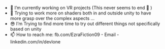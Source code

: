 - 🔭 I’m currently working on VR projects (This never seems to end :rofl: )
- :dizzy:	Trying to work more on shaders both in and outside unity to have more grasp over the complex aspects ...
- :sunglasses: I’m Trying to find more time to try out different things not specifically based on unity 
- 📫 How to reach me: fb.com/EzraFiction09 - Email - linkedin.com/in/devlone
